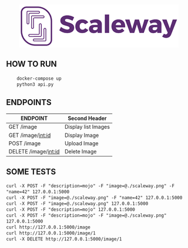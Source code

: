 <p align="center">
  <img src="https://raw.githubusercontent.com/overedge/scaleway_s3_restful/master/scaleway.png?centerme">
</p>

## HOW TO RUN
```
	docker-compose up
	python3 api.py
```

## ENDPOINTS
| ENDPOINT                | Second Header       |
| ------------------------| --------------------|
| GET    /image           | Display list Images |
| GET    /image/<int:id>  | Display Image       |
| POST   /image           | Upload  Image       |
| DELETE /image/<int:id>  | Delete  Image       |

## SOME TESTS
```
curl -X POST -F "description=mojo" -F "image=@./scaleway.png" -F "name=42" 127.0.0.1:5000
curl -X POST -F "image=@./scaleway.png" -F "name=42" 127.0.0.1:5000
curl -X POST -F "image=@./scaleway.png" 127.0.0.1:5000
curl -X POST -F "description=mojo" 127.0.0.1:5000
curl -X POST -F "description=mojo" -F "image=@./scaleway.png" 127.0.0.1:5000
curl http://127.0.0.1:5000/image
curl http://127.0.0.1:5000/image/1
curl -X DELETE http://127.0.0.1:5000/image/1
```



